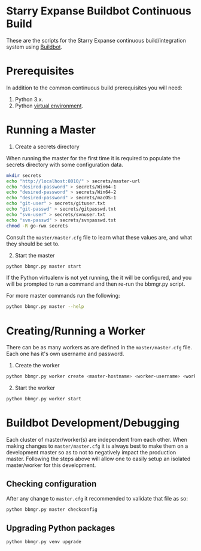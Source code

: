 Starry Expanse Buildbot Continuous Build
=======================================

These are the scripts for the Starry Expanse continuous build/integration
system using [Buildbot](https://buildbot.net/).

# Prerequisites

In addition to the common continuous build prerequisites you will need:

1. Python 3.x.
2. Python [virtual environment](http://docs.python-guide.org/en/latest/dev/virtualenvs/).

# Running a Master

1. Create a secrets directory

When running the master for the first time it is required to populate
the secrets directory with some configuration data.

```bash
mkdir secrets
echo "http://localhost:8010/" > secrets/master-url
echo "desired-password" > secrets/Win64-1
echo "desired-password" > secrets/Win64-2
echo "desired-password" > secrets/macOS-1
echo "git-user" > secrets/gituser.txt
echo "git-passwd" > secrets/gitpasswd.txt
echo "svn-user" > secrets/svnuser.txt
echo "svn-passwd" > secrets/svnpasswd.txt
chmod -R go-rwx secrets
```

Consult the `master/master.cfg` file to learn what these values are, and
what they should be set to.

2. Start the master

```bash
python bbmgr.py master start
```

If the Python virtualenv is not yet running, the it will be configured,
and you will be prompted to run a command and then re-run
the bbmgr.py script.

For more master commands run the following:

```bash
python bbmgr.py master --help
```

# Creating/Running a Worker
There can be as many workers as are defined in the `master/master.cfg` file.
Each one has it's own username and password.

1. Create the worker

```bash
python bbmgr.py worker create <master-hostname> <worker-username> <worker-password>
```

2. Start the worker

```bash
python bbmgr.py worker start
```

# Buildbot Development/Debugging

Each cluster of master/worker(s) are independent from each other. When making
changes to `master/master.cfg` it is always best to make them on a development
master so as to not to negatively impact the production master. Following the
steps above will allow one to easily setup an isolated master/worker for this
development.

## Checking configuration

After any change to `master.cfg` it recommended to validate that file as so:

```bash
python bbmgr.py master checkconfig
```

## Upgrading Python packages

```bash
python bbmgr.py venv upgrade
```
